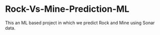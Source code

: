 # Rock-Vs-Mine-Prediction-ML
This an ML based project in which we predict Rock and Mine using Sonar data.
